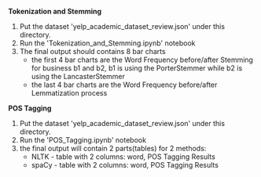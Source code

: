 **Tokenization and Stemming**
1. Put the dataset 'yelp_academic_dataset_review.json' under this directory.
2. Run the 'Tokenization_and_Stemming.ipynb' notebook
3. The final output should contains 8 bar charts
    * the first 4 bar charts are the Word Frequency before/after Stemming   for business b1 and b2, b1 is using the PorterStemmer while b2 is using the LancasterStemmer
    * the last 4 bar charts are the Word Frequency before/after Lemmatization process

**POS Tagging** 
1. Put the dataset 'yelp_academic_dataset_review.json' under this directory.
2. Run the 'POS_Tagging.ipynb' notebook
3. the final output will contain 2 parts(tables) for 2 methods:
    * NLTK - table with 2 columns: word, POS Tagging Results
    * spaCy - table with  2 columns: word, POS Tagging Results
